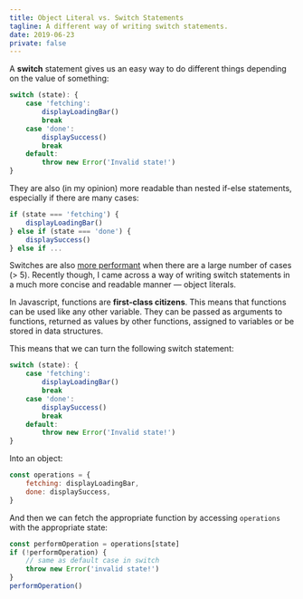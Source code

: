 ```yaml
---
title: Object Literal vs. Switch Statements
tagline: A different way of writing switch statements.
date: 2019-06-23
private: false
---
```


A **switch** statement gives us an easy way to do different things depending on the value of something:

```js
switch (state): {
	case 'fetching':
		displayLoadingBar()
		break
	case 'done':
		displaySuccess()
		break
	default:
		throw new Error('Invalid state!')
}
```

They are also (in my opinion) more readable than nested if-else statements, especially if there are many cases:

```js
if (state === 'fetching') {
	displayLoadingBar()
} else if (state === 'done') {
	displaySuccess()
} else if ...
```

Switches are also [more performant](https://stackoverflow.com/questions/395618/is-there-any-significant-difference-between-using-if-else-and-switch-case-in-c) when there are a large number of cases (> 5). Recently though, I came across a way of writing switch statements in a much more concise and readable manner &mdash; object literals.

In Javascript, functions are **first-class citizens**. This means that functions can be used like any other variable. They can be passed as arguments to functions, returned as values by other functions, assigned to variables or be stored in data structures.

This means that we can turn the following switch statement:

```js
switch (state): {
	case 'fetching':
		displayLoadingBar()
		break
	case 'done':
		displaySuccess()
		break
	default:
		throw new Error('Invalid state!')
}
```

Into an object:

```js
const operations = {
	fetching: displayLoadingBar,
	done: displaySuccess,
}
```

And then we can fetch the appropriate function by accessing `operations` with the appropriate state:

```js
const performOperation = operations[state]
if (!performOperation) {
	// same as default case in switch
	throw new Error('invalid state!')
}
performOperation()
```